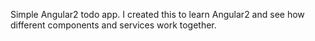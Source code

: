 Simple Angular2 todo app. I created this to learn Angular2 and see how different components and services work together. 